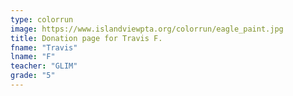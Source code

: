 ```yaml
---
type: colorrun
image: https://www.islandviewpta.org/colorrun/eagle_paint.jpg
title: Donation page for Travis F.
fname: "Travis"
lname: "F"
teacher: "GLIM"
grade: "5"
---
```

